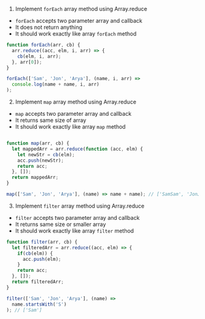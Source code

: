 1. Implement `forEach` array method using Array.reduce

- `forEach` accepts two parameter array and callback
- It does not return anything
- It should work exactly like array `forEach` method

```js
function forEach(arr, cb) {
  arr.reduce((acc, elm, i, arr) => {
    cb(elm, i, arr);
  }, arr[0]);
}

forEach(['Sam', 'Jon', 'Arya'], (name, i, arr) =>
  console.log(name + name, i, arr)
);
```

2. Implement `map` array method using Array.reduce

- `map` accepts two parameter array and callback
- It returns same size of array
- It should work exactly like array `map` method

```js

function map(arr, cb) {
  let mappedArr = arr.reduce(function (acc, elm) {
    let newStr = cb(elm);
    acc.push(newStr);
    return acc;
  }, []);
  return mappedArr;
}

map(['Sam', 'Jon', 'Arya'], (name) => name + name); // ['SamSam', 'JonJon', 'AryaArya']
```

3. Implement `filter` array method using Array.reduce

- `filter` accepts two parameter array and callback
- It returns same size or smaller array
- It should work exactly like array `filter` method

```js
function filter(arr, cb) {
  let filteredArr = arr.reduce((acc, elm) => {
    if(cb(elm)) {
      acc.push(elm);
    }
    return acc;
  }, []);
  return filteredArr;
}

filter(['Sam', 'Jon', 'Arya'], (name) =>
  name.startsWith('S')
); // ['Sam']
```
